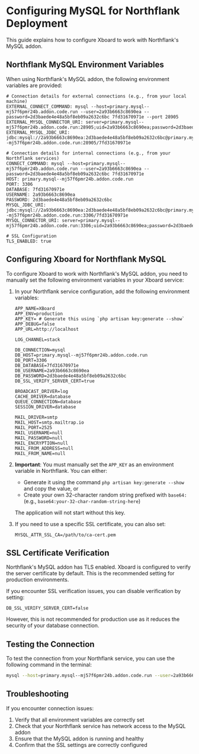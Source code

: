 # Configuring MySQL for Northflank Deployment

This guide explains how to configure Xboard to work with Northflank's MySQL addon.

## Northflank MySQL Environment Variables

When using Northflank's MySQL addon, the following environment variables are provided:

```
# Connection details for external connections (e.g., from your local machine)
EXTERNAL_CONNECT_COMMAND: mysql --host=primary.mysql--mj57f6pmr24b.addon.code.run --user=2a93b6663c8690ea --password=2d3baede4e48a5bf8eb09a2632c6bc 7fd31670971e --port 28905
EXTERNAL_MYSQL_CONNECTOR_URI: server=primary.mysql--mj57f6pmr24b.addon.code.run:28905;uid=2a93b6663c8690ea;password=2d3baede4e48a5bf8eb09a2632c6bc;database=7fd31670971e
EXTERNAL_MYSQL_JDBC_URI: jdbc:mysql://2a93b6663c8690ea:2d3baede4e48a5bf8eb09a2632c6bc@primary.mysql--mj57f6pmr24b.addon.code.run:28905/7fd31670971e

# Connection details for internal connections (e.g., from your Northflank services)
CONNECT_COMMAND: mysql --host=primary.mysql--mj57f6pmr24b.addon.code.run --user=2a93b6663c8690ea --password=2d3baede4e48a5bf8eb09a2632c6bc 7fd31670971e
HOST: primary.mysql--mj57f6pmr24b.addon.code.run
PORT: 3306
DATABASE: 7fd31670971e
USERNAME: 2a93b6663c8690ea
PASSWORD: 2d3baede4e48a5bf8eb09a2632c6bc
MYSQL_JDBC_URI: jdbc:mysql://2a93b6663c8690ea:2d3baede4e48a5bf8eb09a2632c6bc@primary.mysql--mj57f6pmr24b.addon.code.run:3306/7fd31670971e
MYSQL_CONNECTOR_URI: server=primary.mysql--mj57f6pmr24b.addon.code.run:3306;uid=2a93b6663c8690ea;password=2d3baede4e48a5bf8eb09a2632c6bc;database=7fd31670971e

# SSL Configuration
TLS_ENABLED: true
```

## Configuring Xboard for Northflank MySQL

To configure Xboard to work with Northflank's MySQL addon, you need to manually set the following environment variables in your Xboard service:

1. In your Northflank service configuration, add the following environment variables:
   ```
   APP_NAME=XBoard
   APP_ENV=production
   APP_KEY= # Generate this using `php artisan key:generate --show`
   APP_DEBUG=false
   APP_URL=http://localhost
   
   LOG_CHANNEL=stack
   
   DB_CONNECTION=mysql
   DB_HOST=primary.mysql--mj57f6pmr24b.addon.code.run
   DB_PORT=3306
   DB_DATABASE=7fd31670971e
   DB_USERNAME=2a93b6663c8690ea
   DB_PASSWORD=2d3baede4e48a5bf8eb09a2632c6bc
   DB_SSL_VERIFY_SERVER_CERT=true
   
   BROADCAST_DRIVER=log
   CACHE_DRIVER=database
   QUEUE_CONNECTION=database
   SESSION_DRIVER=database
   
   MAIL_DRIVER=smtp
   MAIL_HOST=smtp.mailtrap.io
   MAIL_PORT=2525
   MAIL_USERNAME=null
   MAIL_PASSWORD=null
   MAIL_ENCRYPTION=null
   MAIL_FROM_ADDRESS=null
   MAIL_FROM_NAME=null
   ```

2. **Important**: You must manually set the `APP_KEY` as an environment variable in Northflank. You can either:
   - Generate it using the command `php artisan key:generate --show` and copy the value, or
   - Create your own 32-character random string prefixed with `base64:` (e.g., `base64:your-32-char-random-string-here`)
   
   The application will not start without this key.

3. If you need to use a specific SSL certificate, you can also set:
   ```
   MYSQL_ATTR_SSL_CA=/path/to/ca-cert.pem
   ```

## SSL Certificate Verification

Northflank's MySQL addon has TLS enabled. Xboard is configured to verify the server certificate by default. This is the recommended setting for production environments.

If you encounter SSL verification issues, you can disable verification by setting:
```
DB_SSL_VERIFY_SERVER_CERT=false
```

However, this is not recommended for production use as it reduces the security of your database connection.

## Testing the Connection

To test the connection from your Northflank service, you can use the following command in the terminal:
```bash
mysql --host=primary.mysql--mj57f6pmr24b.addon.code.run --user=2a93b6663c8690ea --password=2d3baede4e48a5bf8eb09a2632c6bc 7fd31670971e
```

## Troubleshooting

If you encounter connection issues:

1. Verify that all environment variables are correctly set
2. Check that your Northflank service has network access to the MySQL addon
3. Ensure that the MySQL addon is running and healthy
4. Confirm that the SSL settings are correctly configured